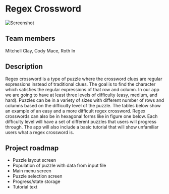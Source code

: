 # Regex Crossword
![Screenshot](https://github.com/CS4613/regexcrossword/example.png)
## Team members
Mitchell Clay, Cody Mace, Roth In
## Description
Regex crossword is a type of puzzle where the crossword clues are regular expressions instead of traditional clues. The goal is to find the character which satisfies the regular expressions of that row and column. In our app we are going to have at least three levels of difficulty (easy, medium, and hard).  Puzzles can be in a variety of sizes with different number of rows and columns based on the difficulty level of the puzzle. The tables below show an example of an easy and a more difficult regex crossword. Regex crosswords can also be in hexagonal forms like in figure one below. Each difficulty level will have a set of different puzzles that users will progress through. The app will also include a basic tutorial that will show unfamiliar users what a regex crossword is.
## Project roadmap 
* Puzzle layout screen
* Population of puzzle with data from input file
* Main menu screen
* Puzzle selection screen
* Progress/state storage 
* Tutorial text 

